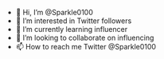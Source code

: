 - 👋 Hi, I’m @Sparkle0100
- 👀 I’m interested in Twitter followers
- 🌱 I’m currently learning influencer
- 💞️ I’m looking to collaborate on influencing 
- 📫 How to reach me Twitter @Sparkle0100

<!---
Sparkle0100/Sparkle0100 is a ✨ special ✨ repository because its `README.md` (this file) appears on your GitHub profile.
You can click the Preview link to take a look at your changes.
--->
